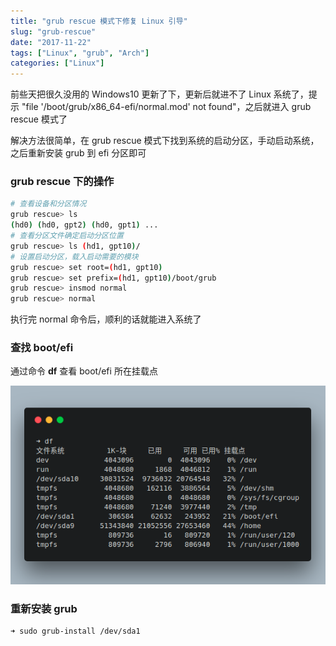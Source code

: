 ```yaml
---
title: "grub rescue 模式下修复 Linux 引导"
slug: "grub-rescue"
date: "2017-11-22"
tags: ["Linux", "grub", "Arch"]
categories: ["Linux"]
---
```


前些天把很久没用的 Windows10 更新了下，更新后就进不了 Linux 系统了，提示 "file '/boot/grub/x86_64-efi/normal.mod' not found"，之后就进入 grub rescue 模式了

解决方法很简单，在 grub rescue 模式下找到系统的启动分区，手动启动系统，之后重新安装 grub 到 efi 分区即可

<!-- more -->

### grub rescue 下的操作

```bash
# 查看设备和分区情况
grub rescue> ls
(hd0) (hd0, gpt2) (hd0, gpt1) ...
# 查看分区文件确定启动分区位置
grub rescue> ls (hd1, gpt10)/
# 设置启动分区，载入启动需要的模块
grub rescue> set root=(hd1, gpt10)
grub rescue> set prefix=(hd1, gpt10)/boot/grub
grub rescue> insmod normal
grub rescue> normal
```

执行完 normal 命令后，顺利的话就能进入系统了

### 查找 boot/efi

通过命令 **df** 查看 boot/efi 所在挂载点

<!-- {% imgurl 'grub-rescue/grub.png' alt:grub %} -->

![grub](./images/grub-rescue/grub.png)

### 重新安装 grub

```bash
➜ sudo grub-install /dev/sda1
```
